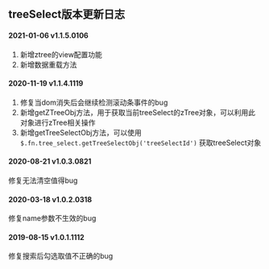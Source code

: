 ## treeSelect版本更新日志
#### 2021-01-06 v1.1.5.0106
1. 新增ztree的view配置功能
2. 新增数据重载方法
#### 2020-11-19 v1.1.4.1119
1. 修复当dom消失后会继续检测滚动条事件的bug
2. 新增getZTreeObj方法，用于获取当前treeSelect的zTree对象，可以利用此对象进行zTree相关操作
3. 新增getTreeSelectObj方法，可以使用 ```$.fn.tree_select.getTreeSelectObj('treeSelectId')``` 获取treeSelect对象
#### 2020-08-21 v1.0.3.0821
修复无法清空值得bug
#### 2020-03-18 v1.0.2.0318
修复name参数不生效的bug
#### 2019-08-15 v1.0.1.1112
修复搜索后勾选取值不正确的bug
